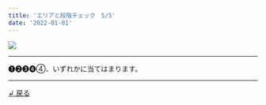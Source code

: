 ```yaml
---
title: 'エリアと段階チェック　5/5'
date: '2022-01-01'
---
```

![](/images/00.jpg)
***
➊➋➌➍④、いずれかに当てはまります。
***
[ ↲ 戻る ](https://01234567890.thebase.in/about)
